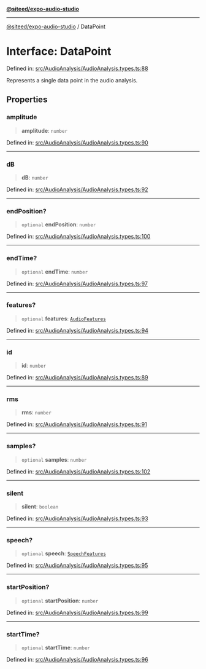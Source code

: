 [**@siteed/expo-audio-studio**](../README.md)

***

[@siteed/expo-audio-studio](../README.md) / DataPoint

# Interface: DataPoint

Defined in: [src/AudioAnalysis/AudioAnalysis.types.ts:88](https://github.com/deeeed/expo-audio-stream/blob/cbd4a23f12073e71995f65e1ad122e720eefa920/packages/expo-audio-studio/src/AudioAnalysis/AudioAnalysis.types.ts#L88)

Represents a single data point in the audio analysis.

## Properties

### amplitude

> **amplitude**: `number`

Defined in: [src/AudioAnalysis/AudioAnalysis.types.ts:90](https://github.com/deeeed/expo-audio-stream/blob/cbd4a23f12073e71995f65e1ad122e720eefa920/packages/expo-audio-studio/src/AudioAnalysis/AudioAnalysis.types.ts#L90)

***

### dB

> **dB**: `number`

Defined in: [src/AudioAnalysis/AudioAnalysis.types.ts:92](https://github.com/deeeed/expo-audio-stream/blob/cbd4a23f12073e71995f65e1ad122e720eefa920/packages/expo-audio-studio/src/AudioAnalysis/AudioAnalysis.types.ts#L92)

***

### endPosition?

> `optional` **endPosition**: `number`

Defined in: [src/AudioAnalysis/AudioAnalysis.types.ts:100](https://github.com/deeeed/expo-audio-stream/blob/cbd4a23f12073e71995f65e1ad122e720eefa920/packages/expo-audio-studio/src/AudioAnalysis/AudioAnalysis.types.ts#L100)

***

### endTime?

> `optional` **endTime**: `number`

Defined in: [src/AudioAnalysis/AudioAnalysis.types.ts:97](https://github.com/deeeed/expo-audio-stream/blob/cbd4a23f12073e71995f65e1ad122e720eefa920/packages/expo-audio-studio/src/AudioAnalysis/AudioAnalysis.types.ts#L97)

***

### features?

> `optional` **features**: [`AudioFeatures`](AudioFeatures.md)

Defined in: [src/AudioAnalysis/AudioAnalysis.types.ts:94](https://github.com/deeeed/expo-audio-stream/blob/cbd4a23f12073e71995f65e1ad122e720eefa920/packages/expo-audio-studio/src/AudioAnalysis/AudioAnalysis.types.ts#L94)

***

### id

> **id**: `number`

Defined in: [src/AudioAnalysis/AudioAnalysis.types.ts:89](https://github.com/deeeed/expo-audio-stream/blob/cbd4a23f12073e71995f65e1ad122e720eefa920/packages/expo-audio-studio/src/AudioAnalysis/AudioAnalysis.types.ts#L89)

***

### rms

> **rms**: `number`

Defined in: [src/AudioAnalysis/AudioAnalysis.types.ts:91](https://github.com/deeeed/expo-audio-stream/blob/cbd4a23f12073e71995f65e1ad122e720eefa920/packages/expo-audio-studio/src/AudioAnalysis/AudioAnalysis.types.ts#L91)

***

### samples?

> `optional` **samples**: `number`

Defined in: [src/AudioAnalysis/AudioAnalysis.types.ts:102](https://github.com/deeeed/expo-audio-stream/blob/cbd4a23f12073e71995f65e1ad122e720eefa920/packages/expo-audio-studio/src/AudioAnalysis/AudioAnalysis.types.ts#L102)

***

### silent

> **silent**: `boolean`

Defined in: [src/AudioAnalysis/AudioAnalysis.types.ts:93](https://github.com/deeeed/expo-audio-stream/blob/cbd4a23f12073e71995f65e1ad122e720eefa920/packages/expo-audio-studio/src/AudioAnalysis/AudioAnalysis.types.ts#L93)

***

### speech?

> `optional` **speech**: [`SpeechFeatures`](SpeechFeatures.md)

Defined in: [src/AudioAnalysis/AudioAnalysis.types.ts:95](https://github.com/deeeed/expo-audio-stream/blob/cbd4a23f12073e71995f65e1ad122e720eefa920/packages/expo-audio-studio/src/AudioAnalysis/AudioAnalysis.types.ts#L95)

***

### startPosition?

> `optional` **startPosition**: `number`

Defined in: [src/AudioAnalysis/AudioAnalysis.types.ts:99](https://github.com/deeeed/expo-audio-stream/blob/cbd4a23f12073e71995f65e1ad122e720eefa920/packages/expo-audio-studio/src/AudioAnalysis/AudioAnalysis.types.ts#L99)

***

### startTime?

> `optional` **startTime**: `number`

Defined in: [src/AudioAnalysis/AudioAnalysis.types.ts:96](https://github.com/deeeed/expo-audio-stream/blob/cbd4a23f12073e71995f65e1ad122e720eefa920/packages/expo-audio-studio/src/AudioAnalysis/AudioAnalysis.types.ts#L96)
